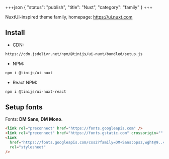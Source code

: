 +++json
{
  "status": "publish",
  "title": "Nuxt",
  "category": "family"
}
+++

NuxtUI-inspired theme family, homepage: <https://ui.nuxt.com>

## Install

- CDN:

```txt
https://cdn.jsdelivr.net/npm/@tinijs/ui-nuxt/bundled/setup.js
```

- NPM:

```bash
npm i @tinijs/ui-nuxt
```

- React NPM:

```bash
npm i @tinijs/ui-nuxt-react
```

## Setup fonts

Fonts: **DM Sans**, **DM Mono**.

```html
<link rel="preconnect" href="https://fonts.googleapis.com" />
<link rel="preconnect" href="https://fonts.gstatic.com" crossorigin="" />
<link
  href="https://fonts.googleapis.com/css2?family=DM+Sans:opsz,wght@9..40,100..1000&amp;family=DM+Mono&amp;display=swap"
  rel="stylesheet"
/>
```